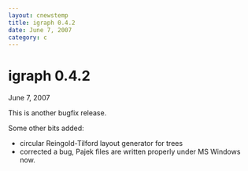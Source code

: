 ```yaml
---
layout: cnewstemp
title: igraph 0.4.2
date: June 7, 2007
category: c
---
```


igraph 0.4.2
=========

June 7, 2007

This is another bugfix release.

Some other bits added:

- circular Reingold-Tilford layout generator for trees
- corrected a bug, Pajek files are written properly under MS Windows now.
